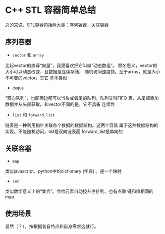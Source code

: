 # C++ STL 容器简单总结

总的来说，STL容器包括两大类：序列容器，关联容器

## 序列容器
- `vector` 和 `array`

比起vector的直译“向量”，我更喜欢把它叫做“动态数组”。
顾名思义，vector的大小可以动态改变，且数据是连续存储，
随机访问速度快。至于array，就是大小不可变的vector，其它
基本类似

- `deque`

“双向队列”，也即两边都可以当头或者尾的队列。队列又叫FIFO
表，从尾部添加数据并从头部获取。和vector不同的是，它不具备
连续性

- `list` 和 `forward_list`

链表是一种利用指针关联各个数据的数据结构。这两个容器
属于这种数据结构的实现。不能随机访问。list是双向链表而
forward_list是单向的

## 关联容器

- `map` 

类似javascript、python中的dictionary (字典) 。是一个映射

- `set`

类似数学意义上的“集合”。会给元素自动按升序排列。也有点像
键和值相同的map

## 使用场景
显然（？），按根据各自特点和自身需求选就行。